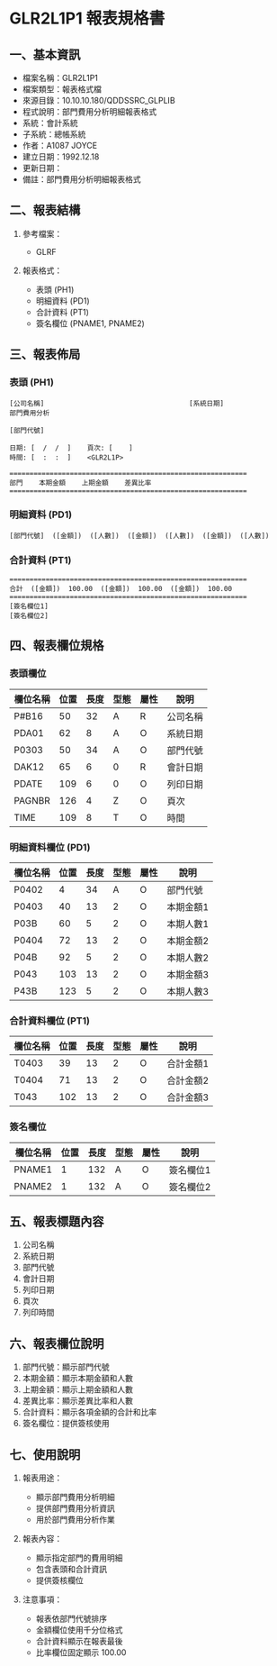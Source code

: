 # GLR2L1P1 報表規格書

## 一、基本資訊
- 檔案名稱：GLR2L1P1
- 檔案類型：報表格式檔
- 來源目錄：10.10.10.180/QDDSSRC_GLPLIB
- 程式說明：部門費用分析明細報表格式
- 系統：會計系統
- 子系統：總帳系統
- 作者：A1087 JOYCE
- 建立日期：1992.12.18
- 更新日期：
- 備註：部門費用分析明細報表格式

## 二、報表結構
1. 參考檔案：
   - GLRF

2. 報表格式：
   - 表頭 (PH1)
   - 明細資料 (PD1)
   - 合計資料 (PT1)
   - 簽名欄位 (PNAME1, PNAME2)

## 三、報表佈局

### 表頭 (PH1)
```
[公司名稱]                                    [系統日期]
部門費用分析

[部門代號]

日期: [  /  /  ]    頁次: [    ]
時間: [  :  :  ]    <GLR2L1P>

===========================================================
部門    本期金額    上期金額    差異比率
===========================================================
```

### 明細資料 (PD1)
```
[部門代號]  ([金額])  ([人數])  ([金額])  ([人數])  ([金額])  ([人數])
```

### 合計資料 (PT1)
```
===========================================================
合計  ([金額])  100.00  ([金額])  100.00  ([金額])  100.00
===========================================================
[簽名欄位1]
[簽名欄位2]
```

## 四、報表欄位規格

### 表頭欄位
| 欄位名稱 | 位置 | 長度 | 型態 | 屬性 | 說明 |
|---------|------|------|------|------|------|
| P#B16 | 50 | 32 | A | R | 公司名稱 |
| PDA01 | 62 | 8 | A | O | 系統日期 |
| P0303 | 50 | 34 | A | O | 部門代號 |
| DAK12 | 65 | 6 | 0 | R | 會計日期 |
| PDATE | 109 | 6 | 0 | O | 列印日期 |
| PAGNBR | 126 | 4 | Z | O | 頁次 |
| TIME | 109 | 8 | T | O | 時間 |

### 明細資料欄位 (PD1)
| 欄位名稱 | 位置 | 長度 | 型態 | 屬性 | 說明 |
|---------|------|------|------|------|------|
| P0402 | 4 | 34 | A | O | 部門代號 |
| P0403 | 40 | 13 | 2 | O | 本期金額1 |
| P03B | 60 | 5 | 2 | O | 本期人數1 |
| P0404 | 72 | 13 | 2 | O | 本期金額2 |
| P04B | 92 | 5 | 2 | O | 本期人數2 |
| P043 | 103 | 13 | 2 | O | 本期金額3 |
| P43B | 123 | 5 | 2 | O | 本期人數3 |

### 合計資料欄位 (PT1)
| 欄位名稱 | 位置 | 長度 | 型態 | 屬性 | 說明 |
|---------|------|------|------|------|------|
| T0403 | 39 | 13 | 2 | O | 合計金額1 |
| T0404 | 71 | 13 | 2 | O | 合計金額2 |
| T043 | 102 | 13 | 2 | O | 合計金額3 |

### 簽名欄位
| 欄位名稱 | 位置 | 長度 | 型態 | 屬性 | 說明 |
|---------|------|------|------|------|------|
| PNAME1 | 1 | 132 | A | O | 簽名欄位1 |
| PNAME2 | 1 | 132 | A | O | 簽名欄位2 |

## 五、報表標題內容
1. 公司名稱
2. 系統日期
3. 部門代號
4. 會計日期
5. 列印日期
6. 頁次
7. 列印時間

## 六、報表欄位說明
1. 部門代號：顯示部門代號
2. 本期金額：顯示本期金額和人數
3. 上期金額：顯示上期金額和人數
4. 差異比率：顯示差異比率和人數
5. 合計資料：顯示各項金額的合計和比率
6. 簽名欄位：提供簽核使用

## 七、使用說明
1. 報表用途：
   - 顯示部門費用分析明細
   - 提供部門費用分析資訊
   - 用於部門費用分析作業

2. 報表內容：
   - 顯示指定部門的費用明細
   - 包含表頭和合計資訊
   - 提供簽核欄位

3. 注意事項：
   - 報表依部門代號排序
   - 金額欄位使用千分位格式
   - 合計資料顯示在報表最後
   - 比率欄位固定顯示 100.00 